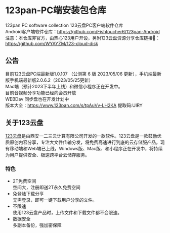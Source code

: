# 123pan-PC端安装包仓库

123pan PC software collection 123云盘PC客户端软件仓库  
Android客户端软件仓库：<https://github.com/Fishtoucher6/123pan-Android>  
注意：本仓库非官方，由热心123用户开设，另附123云盘资源分享仓库链接🔗：<https://github.com/WYAYZM/123-cloud-disk>

## 公告

目前123云盘PC端最新版1.0.107 （公测第 6 版 2023/05/06 更新），手机端最新版手机端最新版2.0.6.2（2023/05/25更新）  
Mac端（预计2023下半年上线）和微信小程序正在开发中。  
目前音视频分享功能已经向会员开放  
WEBDav 同步盘也在开发计划中  
版本大全：<https://www.123pan.com/s/tpAuVv-LH2KA> 提取码:UIRY

## 关于123云盘

[123云盘](https://123pan.com/)是由西安一二三云计算有限公司开发的一款软件。123云盘是一款鼓励优质原创内容分享，专注大文件传输分发，将免费高速进行到底的云存储服产品。现有移动端和Web端已上线，Windows版、Mac版、和小程序正在开发中，将持续为用户提供安全、极速跨平台云储存服务。

### 特色

- 2T免费空间  
空间大，注册即送2T永久免费空间
- 免登陆下载分享  
无需登录，即可一键下载用户分享的文件。
- 不限速  
使用123云盘产品时，上传文件和下载文件都不会限速。
- 数据安全  
多副本备份，强加密保障
